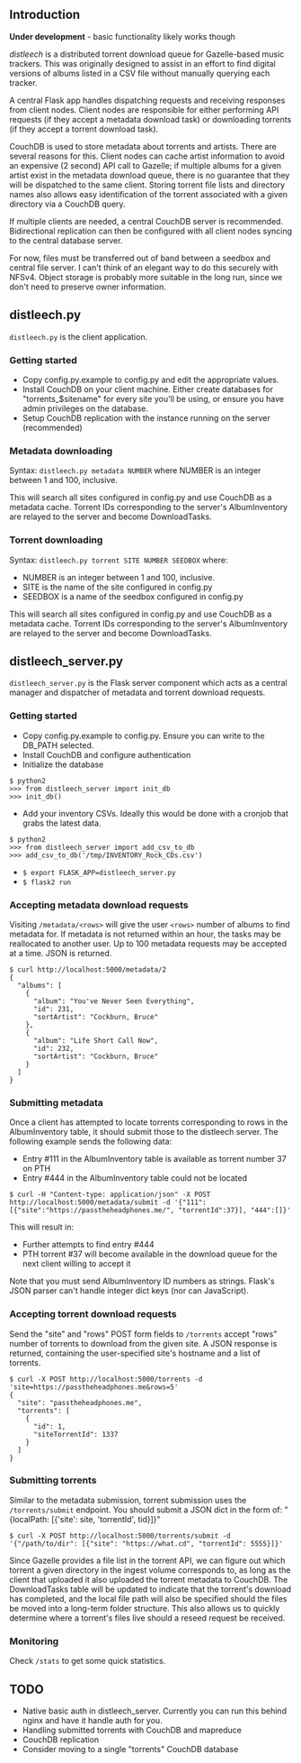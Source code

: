 ## Introduction

**Under development** - basic functionality likely works though

*distleech* is a distributed torrent download queue for Gazelle-based music
trackers. This was originally designed to assist in an effort to find digital
versions of albums listed in a CSV file without manually querying each tracker. 

A central Flask app handles dispatching requests and receiving responses from
client nodes. Client nodes are responsible for either performing API requests
(if they accept a metadata download task) or downloading torrents (if they
accept a torrent download task). 

CouchDB is used to store metadata about torrents and artists. There are several
reasons for this. Client nodes can cache artist information to avoid an
expensive (2 second) API call to Gazelle; if multiple albums for a given artist
exist in the metadata download queue, there is no guarantee that they will be
dispatched to the same client. Storing torrent file lists and directory names
also allows easy identification of the torrent associated with a given
directory via a CouchDB query.

If multiple clients are needed, a central CouchDB server is recommended.
Bidirectional replication can then be configured with all client nodes syncing
to the central database server.

For now, files must be transferred out of band between a seedbox and central
file server. I can't think of an elegant way to do this securely with NFSv4.
Object storage is probably more suitable in the long run, since we don't need
to preserve owner information.


## distleech.py

`distleech.py` is the client application.

### Getting started

* Copy config.py.example to config.py and edit the appropriate values.
* Install CouchDB on your client machine. Either create databases for
  "torrents_$sitename" for every site you'll be using, or ensure you have admin
  privileges on the database.
* Setup CouchDB replication with the instance running on the server
  (recommended)

### Metadata downloading

Syntax: `distleech.py metadata NUMBER` where NUMBER is an integer between 1 and
100, inclusive.

This will search all sites configured in config.py and use CouchDB as a
metadata cache. Torrent IDs corresponding to the server's AlbumInventory are
relayed to the server and become DownloadTasks.

### Torrent downloading

Syntax: `distleech.py torrent SITE NUMBER SEEDBOX` where:

* NUMBER is an integer between 1 and 100, inclusive.
* SITE is the name of the site configured in config.py
* SEEDBOX is a name of the seedbox configured in config.py

This will search all sites configured in config.py and use CouchDB as a
metadata cache. Torrent IDs corresponding to the server's AlbumInventory are
relayed to the server and become DownloadTasks.

## distleech_server.py

`distleech_server.py` is the Flask server component which acts as a central
manager and dispatcher of metadata and torrent download requests.

### Getting started

* Copy config.py.example to config.py. Ensure you can write to the DB_PATH
  selected.
* Install CouchDB and configure authentication
* Initialize the database
  
```
$ python2
>>> from distleech_server import init_db
>>> init_db()
```

* Add your inventory CSVs. Ideally this would be done with a cronjob that grabs the latest data.

```
$ python2
>>> from distleech_server import add_csv_to_db
>>> add_csv_to_db('/tmp/INVENTORY_Rock_CDs.csv')
```

* `$ export FLASK_APP=distleech_server.py`
* `$ flask2 run`

### Accepting metadata download requests

Visiting `/metadata/<rows>` will give the user `<rows>`
number of albums to find metadata for. If metadata is not returned within an
hour, the tasks may be reallocated to another user. Up to 100 metadata requests
may be accepted at a time. JSON is returned.

```
$ curl http://localhost:5000/metadata/2
{
  "albums": [
    {
      "album": "You've Never Seen Everything", 
      "id": 231, 
      "sortArtist": "Cockburn, Bruce"
    }, 
    {
      "album": "Life Short Call Now", 
      "id": 232, 
      "sortArtist": "Cockburn, Bruce"
    }
  ]
}
```

### Submitting metadata

Once a client has attempted to locate torrents corresponding to rows in the
AlbumInventory table, it should submit those to the distleech server. The
following example sends the following data:

  * Entry #111 in the AlbumInventory table is available as torrent number 37 on
    PTH
  * Entry #444 in the AlbumInventory table could not be located

`$ curl -H "Content-type: application/json" -X POST http://localhost:5000/metadata/submit -d '{"111": [{"site":"https://passtheheadphones.me/", "torrentId":37}], "444":[]}'`

This will result in:

  * Further attempts to find entry #444
  * PTH torrent #37 will become available in the download queue for the next
    client willing to accept it

Note that you must send AlbumInventory ID numbers as strings. Flask's JSON
parser can't handle integer dict keys (nor can JavaScript).

### Accepting torrent download requests

Send the "site" and "rows" POST form fields to `/torrents` accept "rows" number
of torrents to download from the given site. A JSON response is returned,
containing the user-specified site's hostname and a list of torrents.

```
$ curl -X POST http://localhost:5000/torrents -d 'site=https://passtheheadphones.me&rows=5'
{
  "site": "passtheheadphones.me", 
  "torrents": [
    {
      "id": 1, 
      "siteTorrentId": 1337
    }
  ]
}
```

### Submitting torrents

Similar to the metadata submission, torrent submission uses the `/torrents/submit` endpoint. You should submit a JSON dict in the form of: "{localPath: [{'site': site, 'torrentId', tid}]}"

```
$ curl -X POST http://localhost:5000/torrents/submit -d '{"/path/to/dir": [{"site": "https://what.cd", "torrentId": 5555}]}'
```

Since Gazelle provides a file list in the torrent API, we can figure out which
torrent a given directory in the ingest volume corresponds to, as long as the
client that uploaded it also uploaded the torrent metadata to CouchDB. The
DownloadTasks table will be updated to indicate that the torrent's download has
completed, and the local file path will also be specified should the files be
moved into a long-term folder structure. This also allows us to quickly
determine where a torrent's files live should a reseed request be received.

### Monitoring

Check `/stats` to get some quick statistics.

## TODO

* Native basic auth in distleech_server. Currently you can run this behind
  nginx and have it handle auth for you.
* Handling submitted torrents with CouchDB and mapreduce
* CouchDB replication
* Consider moving to a single "torrents" CouchDB database

